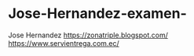 # Jose-Hernandez-examen-

Jose Hernandez
https://zonatriple.blogspot.com/
https://www.servientrega.com.ec/
